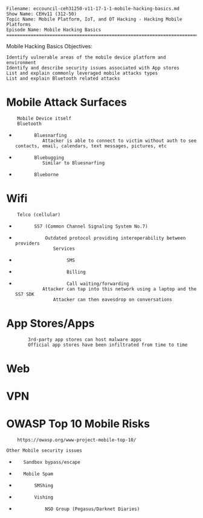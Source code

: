    Filename: eccouncil-ceh31250-v11-17-1-1-mobile-hacking-basics.md
    Show Name: CEHv11 (312-50)
    Topic Name: Mobile Platform, IoT, and OT Hacking - Hacking Mobile Platforms
    Episode Name: Mobile Hacking Basics ================================================================================

Mobile Hacking Basics
Objectives:

    Identify vulnerable areas of the mobile device platform and environment
    Identify and describe security issues associated with App stores
    List and explain commonly leveraged mobile attacks types
    List and explain Bluetooth related attacks

#    Mobile Attack Surfaces
        Mobile Device itself
        Bluetooth
-            Bluesnarfing
                Attacker is able to connect to victim without auth to see contacts, email, calendars, text messages, pictures, etc
-            Bluebugging
                Similar to Bluesnarfing
-            Blueborne
#        Wifi
        Telco (cellular)
-            SS7 (Common Channel Signaling System No.7)
-                Outdated protocol providing interoperability between providers
                    Services
-                        SMS
-                        Billing
-                        Call waiting/forwarding
                Attacker can tap into this network using a laptop and the SS7 SDK
                    Attacker can then eavesdrop on conversations
#        App Stores/Apps
            3rd-party app stores can host malware apps
            Official app stores have been infiltrated from time to time
#        Web
#        VPN

#    OWASP Top 10 Mobile Risks
        https://owasp.org/www-project-mobile-top-10/

    Other Mobile security issues
-        Sandbox bypass/escape
-        Mobile Spam
-            SMShing
-            Vishing
-                NSO Group (Pegasus/Darknet Diaries)
